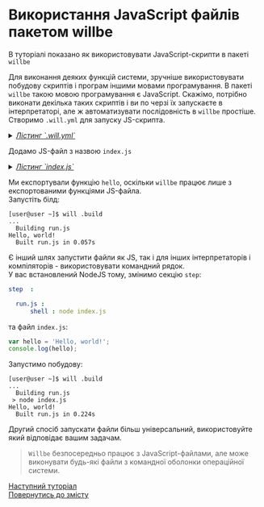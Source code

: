 # Використання JavaScript файлів пакетом willbe

В туторіалі показано як використовувати JavaScript-скрипти в пакеті `willbe`

Для виконання деяких функцій системи, зручніше використовувати побудову скриптів і програм іншими мовами програмування. В пакеті `willbe` такою мовою програмування є JavaScript. Скажімо, потрібно виконати декілька таких скриптів і ви по черзі їх запускаєте в інтерпретаторі, але ж автоматизувати послідовність в `willbe` простіше.  
Створимо `.will.yml` для запуску JS-скрипта.
<details>
    <summary><u><em>Лістинг `.will.yml`</em></u></summary>

```yaml
about :

  name : usingJS
  description : "To use JS in willbe"
  version : 0.0.1

path :

  js.path :
    path : 'index.js'

step  :

  run.js :
      js : path::js.*

build :

  run.js :
      criterion :
          default : 1
      steps :
          - run.*

```

</details>

Додамо JS-файл з назвою `index.js`

<details>
    <summary><u><em>Лістинг `index.js`</em></u></summary>

```js
function hello(){
    console.log('Hello, world!')
}

module.exports = hello;

```

</details>

Ми експортували функцію `hello`, оскільки `willbe` працює лише з експортованими функціями JS-файла.  
Запустіть білд:

```
[user@user ~]$ will .build
...
  Building run.js
Hello, world!
  Built run.js in 0.057s

```

Є інший шлях запустити файли як JS, так і для інших інтерпретаторів і компіляторів - використовувати командний рядок.  
У вас встановлений NodeJS тому, змінимо секцію `step`:

```yaml
step  :

  run.js :
      shell : node index.js

```

та файл `index.js`:

```js
var hello = 'Hello, world!';
console.log(hello);

```

Запустимо побудову:

```
[user@user ~]$ will .build
...
  Building run.js
 > node index.js
Hello, world!
  Built run.js in 0.224s

```
Другий спосіб запускати файли більш універсальний, використовуйте який відповідає вашим задачам.

> `Willbe` безпосередньо працює з JavaScript-файлами, але може виконувати будь-які файли з командної оболонки операційної системи.

[Наступний туторіал]()  
[Повернутись до змісту](Topics.ukr.md)